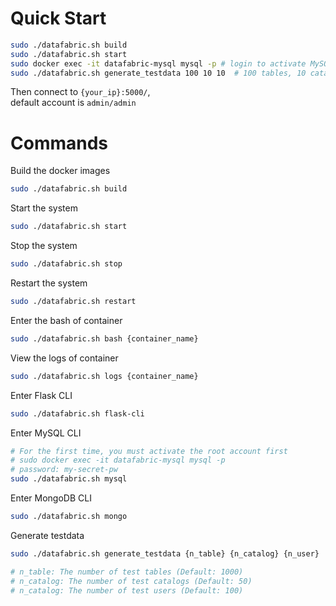 # Quick Start
```bash
sudo ./datafabric.sh build
sudo ./datafabric.sh start
sudo docker exec -it datafabric-mysql mysql -p # login to activate MySQL. {assword: my-secret-pw
sudo ./datafabric.sh generate_testdata 100 10 10  # 100 tables, 10 catalogs, 10 users
```
Then connect to `{your_ip}:5000/`,  
default account is `admin/admin`

# Commands
Build the docker images
```bash
sudo ./datafabric.sh build
```
Start the system
```bash
sudo ./datafabric.sh start
```
Stop the system
```bash
sudo ./datafabric.sh stop
```
Restart the system
```bash
sudo ./datafabric.sh restart
```
Enter the bash of container
```bash
sudo ./datafabric.sh bash {container_name}
```
View the logs of container
```bash
sudo ./datafabric.sh logs {container_name}
```
Enter Flask CLI
```bash
sudo ./datafabric.sh flask-cli
```
Enter MySQL CLI
```bash
# For the first time, you must activate the root account first
# sudo docker exec -it datafabric-mysql mysql -p
# password: my-secret-pw
sudo ./datafabric.sh mysql
```
Enter MongoDB CLI
```bash
sudo ./datafabric.sh mongo
```
Generate testdata
```bash
sudo ./datafabric.sh generate_testdata {n_table} {n_catalog} {n_user}

# n_table: The number of test tables (Default: 1000)
# n_catalog: The number of test catalogs (Default: 50)
# n_catalog: The number of test users (Default: 100)
```